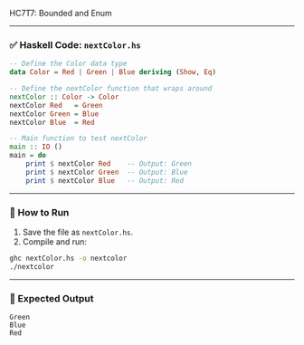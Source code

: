 HC7T7: Bounded and Enum

---

### ✅ Haskell Code: `nextColor.hs`

```haskell
-- Define the Color data type
data Color = Red | Green | Blue deriving (Show, Eq)

-- Define the nextColor function that wraps around
nextColor :: Color -> Color
nextColor Red   = Green
nextColor Green = Blue
nextColor Blue  = Red

-- Main function to test nextColor
main :: IO ()
main = do
    print $ nextColor Red    -- Output: Green
    print $ nextColor Green  -- Output: Blue
    print $ nextColor Blue   -- Output: Red
```

---

### 🏃 How to Run

1. Save the file as `nextColor.hs`.
2. Compile and run:

```bash
ghc nextColor.hs -o nextcolor
./nextcolor
```

---

### 🧾 Expected Output

```
Green
Blue
Red
```

